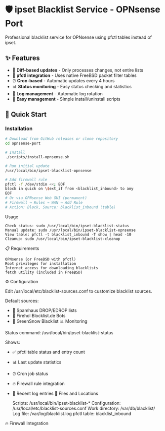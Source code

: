 # 🛡️ ipset Blacklist Service - OPNsense Port

Professional blacklist service for OPNsense using pfctl tables instead of ipset.

## ✨ Features

- 🔄 **Diff-based updates** - Only processes changes, not entire lists
- 🚀 **pfctl integration** - Uses native FreeBSD packet filter tables
- ⏰ **Cron-based** - Automatic updates every 4 hours
- 📊 **Status monitoring** - Easy status checking and statistics
- 🧹 **Log management** - Automatic log rotation
- 🔧 **Easy management** - Simple install/uninstall scripts

## 🎯 Quick Start

### Installation
```bash
# Download from GitHub releases or clone repository
cd opnsense-port

# Install
./scripts/install-opnsense.sh

# Run initial update
/usr/local/bin/ipset-blacklist-opnsense

# Add firewall rule
pfctl -f /dev/stdin <<; EOF
block in quick on \$ext_if from <blacklist_inbound> to any
EOF
# Or via OPNsense Web GUI (permanent)
# Firewall → Rules → WAN → Add Rule
# Action: Block, Source: blacklist_inbound (table)
```

Usage

    Check status: sudo /usr/local/bin/ipset-blacklist-status
    Manual update: sudo /usr/local/bin/ipset-blacklist-opnsense
    View table: pfctl -t blacklist_inbound -T show | head -10
    Cleanup: sudo /usr/local/bin/ipset-blacklist-cleanup

📋 Requirements

    OPNsense (or FreeBSD with pfctl)
    Root privileges for installation
    Internet access for downloading blacklists
    fetch utility (included in FreeBSD)

⚙️ Configuration

Edit /usr/local/etc/blacklist-sources.conf to customize blacklist sources.

Default sources:
- 🚫 Spamhaus DROP/EDROP lists
- 🤖 Firehol Blocklist.de Bots
- 💚 GreenSnow Blacklist
📊 Monitoring

Status command: /usr/local/bin/ipset-blacklist-status

Shows:
- ✅ pfctl table status and entry count
- 📊 Last update statistics
- ⏰ Cron job status
- 🔥 Firewall rule integration
- 📝 Recent log entries
🔧 Files and Locations

    Scripts: /usr/local/bin/ipset-blacklist-*
    Configuration: /usr/local/etc/blacklist-sources.conf
    Work directory: /var/db/blacklist/
    Log file: /var/log/blacklist.log
    pfctl table: blacklist_inbound

🔥 Firewall Integration


